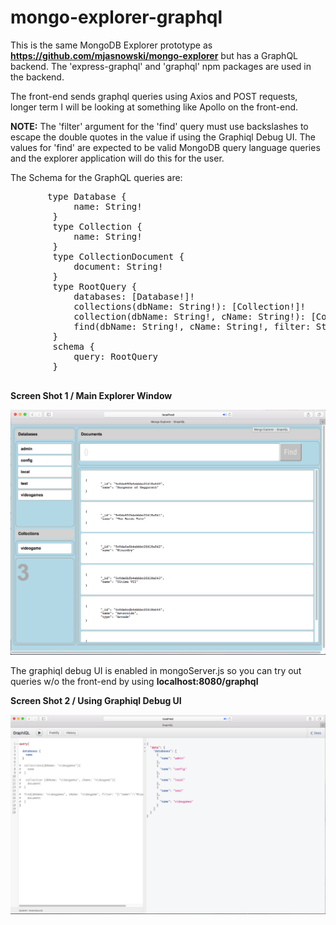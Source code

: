 # mongo-explorer-graphql

This is the same MongoDB Explorer prototype as <b>https://github.com/mjasnowski/mongo-explorer</b> but has a GraphQL backend. The 'express-graphql' and 'graphql' npm packages are used in the backend.

The front-end sends graphql queries using Axios and POST requests, longer term I will be looking at something like Apollo on the front-end.

<b>NOTE:</b> The 'filter' argument for the 'find' query must use backslashes to escape the double quotes in the value if using the Graphiql Debug UI. The values for 'find' are expected to be valid MongoDB query language queries and the explorer application will do this for the user.

The Schema for the GraphQL queries are:

<pre>
       type Database {
            name: String!
        }
        type Collection {
            name: String!
        }
        type CollectionDocument {
            document: String!
        }
        type RootQuery {
            databases: [Database!]!
            collections(dbName: String!): [Collection!]!
            collection(dbName: String!, cName: String!): [CollectionDocument!]!
            find(dbName: String!, cName: String!, filter: String!): [CollectionDocument!]!
        }
        schema {
            query: RootQuery
        }
        
</pre>

<b>Screen Shot 1 / Main Explorer Window</b>

<img src="https://github.com/mjasnowski/mongo-explorer-graphql/blob/master/screenshots/screenshot1.png"/>

The graphiql debug UI is enabled in mongoServer.js so you can try out queries w/o the front-end by using <b>localhost:8080/graphql</b>

<b>Screen Shot 2 / Using Graphiql Debug UI<b>

<img src="https://github.com/mjasnowski/mongo-explorer-graphql/blob/master/screenshots/screenshot2.png"/>

